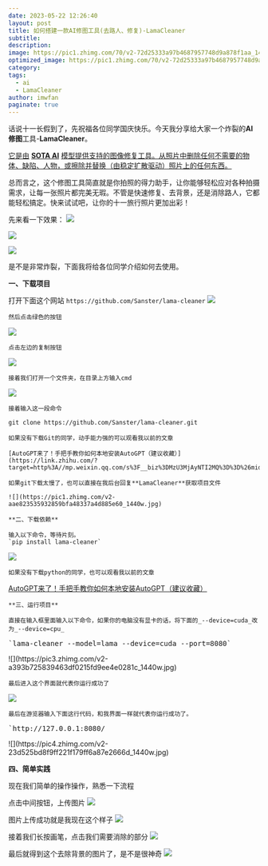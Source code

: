 ```yaml
---
date: 2023-05-22 12:26:40
layout: post
title: 如何搭建一款AI修图工具(去路人、修复)-LamaCleaner
subtitle: 
description: 
image: https://pic1.zhimg.com/70/v2-72d25333a97b4687957748d9a878f1aa_1440w.avis?source=172ae18b&biz_tag=Post
optimized_image: https://pic1.zhimg.com/70/v2-72d25333a97b4687957748d9a878f1aa_1440w.avis?source=172ae18b&biz_tag=Post
category: 
tags:
  - ai
  - LamaCleaner
author: imwfan
paginate: true
---
```







<!--page-->
话说十一长假到了，先祝福各位同学国庆快乐。今天我分享给大家一个炸裂的**AI修图**工具-**LamaCleaner**。

<u>它是由</u> <u>**SOTA AI**</u> <u>模型提供支持的<span data-search-entity="2">图像修复</span>工具。从照片中删除任何不需要的物体、缺陷、人物，或擦除并替换（由<span data-search-entity="3">稳定扩散</span>驱动）照片上的任何东西。</u>

总而言之，这个修图工具简直就是你拍照的得力助手，让你能够轻松应对各种拍摄需求，让每一张照片都完美无瑕。不管是快速修复、去背景，还是消除路人，它都能轻松搞定。快来试试吧，让你的十一旅行照片更加出彩！

先来看一下效果：
 ![](https://pic2.zhimg.com/v2-3ca04d665fde2941a27c33f2b5b97969_1440w.jpg) 

 ![](https://pic1.zhimg.com/v2-dd037ff7c0bdfad3b4fa11e7d7145d44_1440w.jpg) 

 ![](https://pic2.zhimg.com/v2-6585d633877286f4340a27d1db060a87_1440w.jpg) 

是不是非常炸裂，下面我将给各位同学介绍如何去使用。

**一、下载项目**

打开下面这个网站
`https://github.com/Sanster/lama-cleaner`
    ![](https://pic2.zhimg.com/v2-bca3b95bd71942e9c2fd07a347af4513_1440w.jpg)

    然后点击绿色的按钮
 ![](https://pic1.zhimg.com/v2-54a3c3d3ceac74d623279d28fb3c3ab6_1440w.jpg)

    点击左边的复制按钮
![](https://picx.zhimg.com/v2-7281fe6718050967efde34a2eb8ad4bf_1440w.jpg)

    接着我们打开一个文件夹，在目录上方输入cmd

 ![](https://pic2.zhimg.com/v2-c603b8b358ca4d36f12f1c198dcfbbab_1440w.jpg)

    接着输入这一段命令
   `git clone https://github.com/Sanster/lama-cleaner.git`

    如果没有下载Git的同学，动手能力强的可以观看我以前的文章

    [AutoGPT来了！手把手教你如何本地安装AutoGPT（建议收藏）](https://link.zhihu.com/?target=http%3A//mp.weixin.qq.com/s%3F__biz%3DMzU3MjAyNTI2MQ%3D%3D%26mid%3D2247484363%26idx%3D1%26sn%3D2f06a87f6e207accded6f832abb0a7b6%26chksm%3Dfcd67309cba1fa1f9d340ec0c70cd5c8d7156d7ece43fc48029fff8a88ac35b79c856fa95d9b%26scene%3D21%23wechat_redirect)

    如果git下载太慢了，也可以直接在我后台回复**LamaCleaner**获取项目文件

    ![](https://pic1.zhimg.com/v2-aae823535932859bfa48337a4d885e60_1440w.jpg)

    **二、下载依赖**

    输入以下命令，等待片刻。
    `pip install lama-cleaner`
  ![](https://pic3.zhimg.com/v2-c31234836cf56e18cecd111f60087c92_1440w.jpg)

    如果没有下载python的同学，也可以观看我以前的文章

  [AutoGPT来了！手把手教你如何本地安装AutoGPT（建议收藏）](https://link.zhihu.com/?target=http%3A//mp.weixin.qq.com/s%3F__biz%3DMzU3MjAyNTI2MQ%3D%3D%26mid%3D2247484363%26idx%3D1%26sn%3D2f06a87f6e207accded6f832abb0a7b6%26chksm%3Dfcd67309cba1fa1f9d340ec0c70cd5c8d7156d7ece43fc48029fff8a88ac35b79c856fa95d9b%26scene%3D21%23wechat_redirect)

    **三、运行项目**

    直接在输入框里面输入以下命令，如果你的电脑没有显卡的话，将下面的_--device=cuda_改为_--device=cpu_
  <div class="highlight"><pre>`lama-cleaner --model=lama --device=cuda --port=8080`</pre></div>![](https://pic3.zhimg.com/v2-a393b725839463df0215fd9ee4e0281c_1440w.jpg)

    最后进入这个界面就代表你运行成功了
   ![](https://picx.zhimg.com/v2-1deca7acf4227cc41c3efcb3891e5e53_1440w.jpg)

    最后在游览器输入下面这行代码，和我界面一样就代表你运行成功了。
   <div class="highlight"><pre>`http://127.0.0.1:8080/
</div>![](https://pic4.zhimg.com/v2-23d525bd8f9ff221f179ff6a87e2666d_1440w.jpg)

**四、简单实践**

现在我们简单的操作操作，熟悉一下流程

点击中间按钮，上传图片
![](https://pic3.zhimg.com/v2-7bb6b9d111e93a3365368e0429facb1a_1440w.jpg)

图片上传成功就是我现在这个样子
![](https://pic2.zhimg.com/v2-b7beeeb133dfc3a343e280dc5712a43f_1440w.jpg)

接着我们长按画笔，点击我们需要消除的部分
![](https://pic1.zhimg.com/v2-3d6e507520f8551580fbab8b75a03276_1440w.jpg)

最后就得到这个去除背景的图片了，是不是很神奇
![](https://picx.zhimg.com/v2-24bc51ef4a154b3f46658f8dea61212b_1440w.jpg)




<!--page-->











